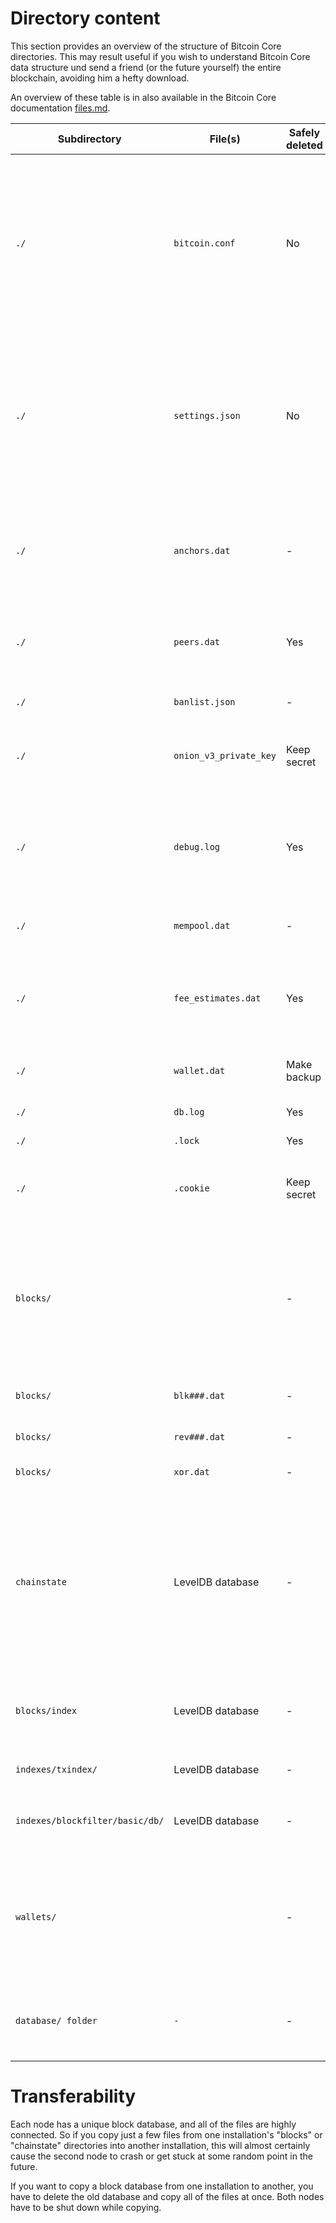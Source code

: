 # Directory content

This section provides an overview of the structure of Bitcoin Core directories. This may result useful if you wish to understand Bitcoin Core data structure und send a friend (or the future yourself) the entire blockchain, avoiding him a hefty download.

An overview of these table is in also available in the Bitcoin Core documentation [files.md](https://github.com/bitcoin/bitcoin/blob/master/doc/files.md).

Subdirectory       | File(s)               | Safely deleted | Description
-------------------|-----------------------|----------------|-------------
`./`               | `bitcoin.conf`        | No  | User-defined configuration settings for `bitcoind` or `bitcoin-qt`. File is not written to by the software and must be created manually. Path can be specified by `-conf` option. It may contain your IP or hidden service address, paths on your filesystem, and RPC credentials.
`./`               | `settings.json`       | No  | Read-write settings set through GUI or RPC interfaces, augmenting manual settings with a similar nature of `bitcoin.conf`. File is created automatically if read-write settings storage is not disabled with `-nosettings` option. Path can be specified with `-settings` option
`./`               | `anchors.dat`         | -   | Anchor IP address database, created on shutdown and deleted at startup. Anchors are last known outgoing block-relay-only peers that are tried to re-connect to on startup
`./`               | `peers.dat`           | Yes | It contains addresses and connection statistics of peers, but does not contain any personally identifiable data
`./`               | `banlist.json`        | -   | Stores the addresses/subnets of banned nodes
`./`               | `onion_v3_private_key`| Keep secret | Contains your hidden service key if you are running Bitcoin Core through a Tor connection
`./`               | `debug.log`           | Yes | Contains debug information and general logging generated by `bitcoind` or `bitcoin-qt`; can be specified by `-debuglogfile` option. It may contain IP addresses and transaction ID's
`./`               | `mempool.dat`         | -   | Dump of the mempool's transactions
`./`               | `fee_estimates.dat`   | Yes | Stores statistics used to estimate minimum transaction fees required for confirmation. It may contain information pertaining to your wallet
`./`               | `wallet.dat`          | Make backup | Contains addresses and transactions linked to them
`./`               | `db.log`              | Yes | May contain information pertaining to your wallet
`./`               | `.lock`               | Yes | Data directory lock file
`./`               | `.cookie`             | Keep secret  | Contains temporary RPC credentials in situations where you haven't specified an explicit username & password. 
`blocks/`          |                       | -  | Contain information pertaining only to the public blockchain. This directory ist cross-platform, i.e. it can be copied between different installation. It can be specified by `-blocksdir` option (except for `blocks/index/`)
`blocks/`          | `blk###.dat`          | -  | Actual Bitcoin blocks (dumped in network format, 128 MB per file)
`blocks/`          | `rev###.dat`          | -  | Block undo data (custom format)
`blocks/`          | `xor.dat`             | -  | Rolling XOR pattern for block and undo data files
`chainstate`       | 	LevelDB database     | -  | Blockchain state (a compact representation of all currently unspent transaction outputs (UTXOs) and metadata about the transactions they are from). It contains information pertaining only to the public blockchain. This directory ist cross-platform, i.e. it can be copied between different installation
`blocks/index`     | LevelDB database      | -  | Contain information pertaining only to the public blockchain. Block index; `-blocksdir` option does not affect this path
`indexes/txindex/` | LevelDB database      | -  | Transaction index; optional, used if `-txindex=1`
`indexes/blockfilter/basic/db/` | LevelDB database      | -  | Blockfilter index LevelDB database for the basic filtertype; optional, used if `-blockfilterindex=basic`
`wallets/`         |                       | -  | Contains wallets; can be specified by `-walletdir` option; if `wallets/` subdirectory does not exist, wallets reside in the data directory, i.e. the default location where the Bitcoin Core files are stored
`database/ folder` | `-`                   | -   | This should only exist when bitcoin-qt is currently running. It contains information (BDB state) relating to your wallet



  
# Transferability

Each node has a unique block database, and all of the files are highly connected. So if you copy just a few files from one installation's "blocks" or "chainstate" directories into another installation, this will almost certainly cause the second node to crash or get stuck at some random point in the future. 

If you want to copy a block database from one installation to another, you have to delete the old database and copy all of the files at once. Both nodes have to be shut down while copying.



#
#
#
#
#
#
#
#
#
#
#
#
